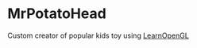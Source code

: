 # MrPotatoHead
Custom creator of popular kids toy using [LearnOpenGL](https://github.com/matf-racunarska-grafika/LearnOpenGL/)

